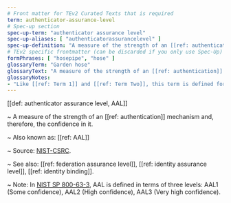 ```yaml
---
# Front matter for TEv2 Curated Texts that is required
term: authenticator-assurance-level
# Spec-up section
spec-up-term: "authenticator assurance level"
spec-up-aliases: [ "authenticatorassurancelevel" ]
spec-up-definition: "A measure of the strength of an [[ref: authentication]] mechanism and, therefore, the confidence in it."
# TEv2 specific frontmatter (can be discarded if you only use Spec-Up)
formPhrases: [ "hosepipe", "hose" ]
glossaryTerm: "Garden hose"
glossaryText: "A measure of the strength of an [[ref: authentication]] mechanism and, therefore, the confidence in it."
glossaryNotes:
- "Like [[ref: Term 1]] and [[ref: Term Two]], this term is defined for illustration purposes only."
---
```



[[def: authenticator assurance level, AAL]]

~ A measure of the strength of an [[ref: authentication]] mechanism and, therefore, the confidence in it.

~ Also known as: [[ref: AAL]]

~ Source: [NIST-CSRC](https://csrc.nist.gov/glossary/term/authenticator_assurance_level).

~ See also: [[ref: federation assurance level]], [[ref: identity assurance level]], [[ref: identity binding]].

~ Note: In [NIST SP 800-63-3](https://pages.nist.gov/800-63-3/sp800-63-3.html), AAL is defined in terms of three levels: AAL1 (Some confidence), AAL2 (High confidence), AAL3 (Very high confidence).
